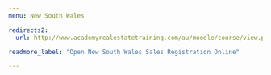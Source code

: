 ```yaml
---
menu: New South Wales

redirects2:
  url: http://www.academyrealestatetraining.com/au/moodle/course/view.php?id=33

readmore_label: "Open New South Wales Sales Registration Online"

---
```

